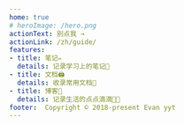 ```yaml
---
home: true
# heroImage: /hero.png
actionText: 别点我 →
actionLink: /zh/guide/
features:
- title: 笔记✏︎
  details: 记录学习上的笔记📓
- title: 文档🖨
  details: 收录常用文档📄
- title: 博客💖
  details: 记录生活的点点滴滴🥳🥳
footer:  Copyright © 2018-present Evan yyt
---
```

